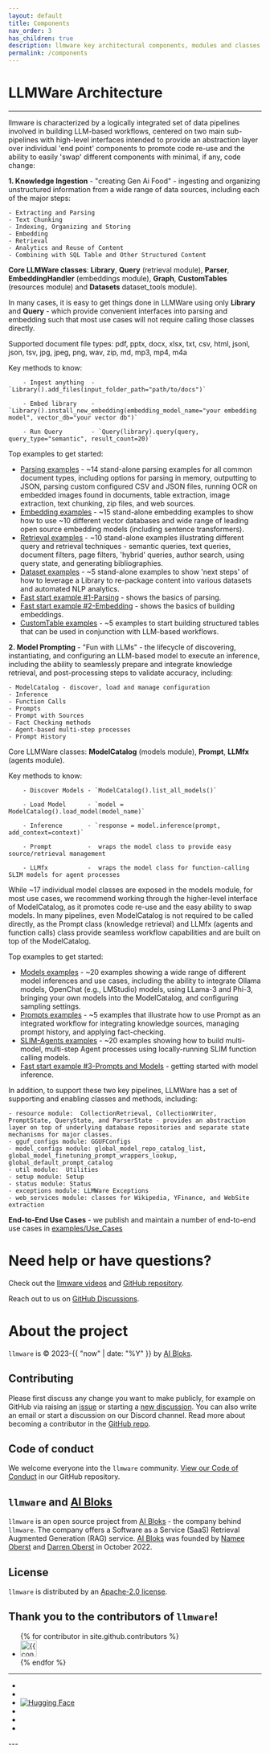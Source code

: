 ```yaml
---
layout: default
title: Components
nav_order: 3
has_children: true
description: llmware key architectural components, modules and classes
permalink: /components
---
```

# LLMWare Architecture
---

llmware is characterized by a logically integrated set of data pipelines involved in building LLM-based workflows, centered on two main sub-pipelines with high-level interfaces intended to provide an abstraction layer over individual 'end point' components to promote code re-use and the ability to easily 'swap' different components with minimal, if any, code change:  

**1.  Knowledge Ingestion** - "creating Gen Ai Food" - ingesting and organizing unstructured information from a wide range of data sources, including each of the major steps:  

    - Extracting and Parsing
    - Text Chunking
    - Indexing, Organizing and Storing
    - Embedding
    - Retrieval
    - Analytics and Reuse of Content  
    - Combining with SQL Table and Other Structured Content


   **Core LLMWare classes**:  **Library**, **Query** (retrieval module), **Parser**, **EmbeddingHandler** (embeddings module), **Graph**, **CustomTables** (resources module) and **Datasets** dataset_tools module).   
   
   In many cases, it is easy to get things done in LLMWare using only **Library** and **Query** - which provide convenient interfaces into parsing and embedding such that most use cases will not require calling those classes directly.  

   Supported document file types:  pdf, pptx, docx, xlsx, txt, csv, html, jsonl, json, tsv, jpg, jpeg, png, wav, zip, md, mp3, mp4, m4a  

   Key methods to know:  

        - Ingest anything  - `Library().add_files(input_folder_path="path/to/docs")`
   
        - Embed library    - `Library().install_new_embedding(embedding_model_name="your embedding model", vector_db="your vector db")`
   
        - Run Query        - `Query(library).query(query, query_type="semantic", result_count=20)`  
   
   Top examples to get started:  

   - [Parsing examples](https://www.github.com/llmware-ai/llmware/tree/main/examples/Parsing) - ~14 stand-alone parsing examples for all common document types, including options for parsing in memory, outputting to JSON, parsing custom configured CSV and JSON files, running OCR on embedded images found in documents, table extraction, image extraction, text chunking, zip files, and web sources.  
   - [Embedding examples](https://www.github.com/llmware-ai/llmware/tree/main/examples/Embedding) - ~15 stand-alone embedding examples to show how to use ~10 different vector databases and wide range of leading open source embedding models (including sentence transformers).  
   - [Retrieval examples](https://www.github.com/llmware-ai/llmware/tree/main/examples/Retrieval) - ~10 stand-alone examples illustrating different query and retrieval techniques - semantic queries, text queries, document filters, page filters, 'hybrid' queries, author search, using query state, and generating bibliographies.  
   - [Dataset examples](https://www.github.com/llmware-ai/llmware/tree/main/examples/Datasets) - ~5 stand-alone examples to show 'next steps' of how to leverage a Library to re-package content into various datasets and automated NLP analytics.  
   - [Fast start example #1-Parsing](https://www.github.com/llmware-ai/llmware/tree/main/fast_start/example-1-create_first_library.py) - shows the basics of parsing.  
   - [Fast start example #2-Embedding](https://www.github.com/llmware-ai/llmware/tree/main/fast_start/example-2-build_embeddings.py) - shows the basics of building embeddings.  
   - [CustomTable examples](https://www.github.com/llmware-ai/llmware/tree/main/Structured_Tables) - ~5 examples to start building structured tables that can be used in conjunction with LLM-based workflows.  


**2.  Model Prompting** - "Fun with LLMs" - the lifecycle of discovering, instantiating, and configuring an LLM-based model to execute an inference, including the ability to seamlessly prepare and integrate knowledge retrieval, and post-processing steps to validate accuracy, including:  
    
    - ModelCatalog - discover, load and manage configuration  
    - Inference
    - Function Calls  
    - Prompts  
    - Prompt with Sources
    - Fact Checking methods
    - Agent-based multi-step processes
    - Prompt History

   Core LLMWare classes:  **ModelCatalog** (models module), **Prompt**, **LLMfx** (agents module).
    
   Key methods to know:  

        - Discover Models - `ModelCatalog().list_all_models()`  

        - Load Model      - `model = ModelCatalog().load_model(model_name)`
        
        - Inference       - `response = model.inference(prompt, add_context=context)`  
        
        - Prompt          -  wraps the model class to provide easy source/retrieval management  
        
        - LLMfx           -  wraps the model class for function-calling SLIM models for agent processes  

   While ~17 individual model classes are exposed in the models module, for most use cases, we recommend working through the higher-level interface of ModelCatalog, as it promotes code re-use and the easy ability to swap models.  In many pipelines, even ModelCatalog is not required to be called directly, as the Prompt class (knowledge retrieval) and LLMfx (agents and function calls) class provide seamless workflow capabilities and are built on top of the ModelCatalog.  

   Top examples to get started:  
   - [Models examples](https://www.github.com/llmware-ai/llmware/tree/main/examples/Models) - ~20 examples showing a wide range of different model inferences and use cases, including the ability to integrate Ollama models, OpenChat (e.g., LMStudio) models, using LLama-3 and Phi-3, bringing your own models into the ModelCatalog, and configuring sampling settings.  
   - [Prompts examples](https://www.github.com/llmware-ai/llmware/tree/main/examples/Prompts) - ~5 examples that illustrate how to use Prompt as an integrated workflow for integrating knowledge sources, managing prompt history, and applying fact-checking.  
   - [SLIM-Agents examples](https://www.github.com/llmware-ai/llmware/tree/main/examples/SLIM-Agents) - ~20 examples showing how to build multi-model, multi-step Agent processes using locally-running SLIM function calling models.  
   - [Fast start example #3-Prompts and Models](https://www.github.com/llmware-ai/llmware/tree/main/fast_start/example-3-prompts_and_models.py) - getting started with model inference. 


In addition, to support these two key pipelines, LLMWare has a set of supporting and enabling classes and methods, including: 

    - resource module:  CollectionRetrieval, CollectionWriter, PromptState, QueryState, and ParserState - provides an abstraction layer on top of underlying database repositories and separate state mechanisms for major classes.   
    - gguf_configs module: GGUFConfigs 
    - model_configs module: global_model_repo_catalog_list, global_model_finetuning_prompt_wrappers_lookup, global_default_prompt_catalog  
    - util module:  Utilities  
    - setup module: Setup  
    - status module: Status
    - exceptions module: LLMWare Exceptions
    - web_services module: classes for Wikipedia, YFinance, and WebSite extraction  


**End-to-End Use Cases** - we publish and maintain a number of end-to-end use cases in [examples/Use_Cases](https://www.github.com/llmware-ai/llmware/tree/main/examples/Use_Cases)  



Need help or have questions?
============================

Check out the [llmware videos](https://www.youtube.com/@llmware) and [GitHub repository](https://github.com/llmware-ai/llmware).

Reach out to us on [GitHub Discussions](https://github.com/llmware-ai/llmware/discussions).


# About the project

`llmware` is &copy; 2023-{{ "now" | date: "%Y" }} by [AI Bloks](https://www.aibloks.com/home).

## Contributing
Please first discuss any change you want to make publicly, for example on GitHub via raising an [issue](https://github.com/llmware-ai/llmware/issues) or starting a [new discussion](https://github.com/llmware-ai/llmware/discussions).
You can also write an email or start a discussion on our Discord channel.
Read more about becoming a contributor in the [GitHub repo](https://github.com/llmware-ai/llmware/blob/main/CONTRIBUTING.md).

## Code of conduct
We welcome everyone into the ``llmware`` community.
[View our Code of Conduct](https://github.com/llmware-ai/llmware/blob/main/CODE_OF_CONDUCT.md) in our GitHub repository.

## ``llmware`` and [AI Bloks](https://www.aibloks.com/home)
``llmware`` is an open source project from [AI Bloks](https://www.aibloks.com/home) - the company behind ``llmware``.
The company offers a Software as a Service (SaaS) Retrieval Augmented Generation (RAG) service.
[AI Bloks](https://www.aibloks.com/home) was founded by [Namee Oberst](https://www.linkedin.com/in/nameeoberst/) and [Darren Oberst](https://www.linkedin.com/in/darren-oberst-34a4b54/) in October 2022.

## License

`llmware` is distributed by an [Apache-2.0 license](https://github.com/llmware-ai/llmware/blob/main/LICENSE).

## Thank you to the contributors of ``llmware``!
<ul class="list-style-none">
{% for contributor in site.github.contributors %}
  <li class="d-inline-block mr-1">
     <a href="{{ contributor.html_url }}">
        <img src="{{ contributor.avatar_url }}" width="32" height="32" alt="{{ contributor.login }}">
    </a>
  </li>
{% endfor %}
</ul>


---
<ul class="list-style-none">
    <li class="d-inline-block mr-1">
        <a href="https://discord.gg/MhZn5Nc39h"><span><i class="fa-brands fa-discord"></i></span></a>
    </li>
    <li class="d-inline-block mr-1">
        <a href="https://www.youtube.com/@llmware"><span><i class="fa-brands fa-youtube"></i></span></a>
    </li>
    <li class="d-inline-block mr-1">
        <a href="https://huggingface.co/llmware"><span><img src="assets/images/hf-logo.svg" alt="Hugging Face" class="hugging-face-logo"/></span></a>
    </li>
    <li class="d-inline-block mr-1">
        <a href="https://www.linkedin.com/company/aibloks/"><span><i class="fa-brands fa-linkedin"></i></span></a>
    </li>
    <li class="d-inline-block mr-1">
        <a href="https://twitter.com/AiBloks"><span><i class="fa-brands fa-square-x-twitter"></i></span></a>
    </li>
    <li class="d-inline-block mr-1">
        <a href="https://www.instagram.com/aibloks/"><span><i class="fa-brands fa-instagram"></i></span></a>
    </li>
</ul>
---

